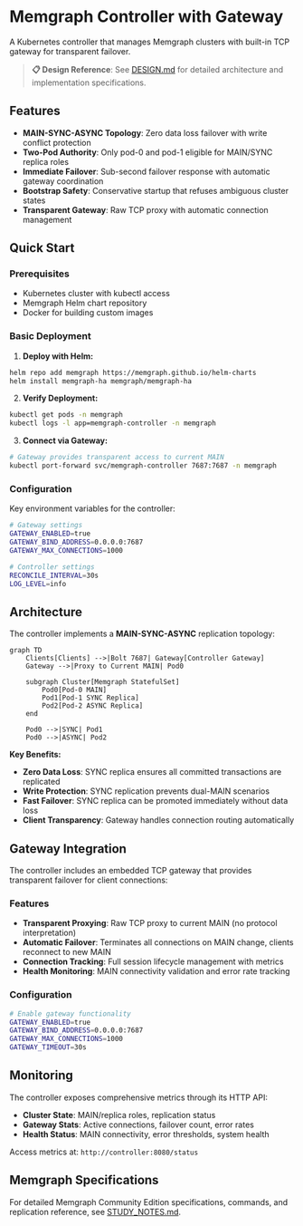 # Memgraph Controller with Gateway

A Kubernetes controller that manages Memgraph clusters with built-in TCP gateway for transparent failover.

> **📋 Design Reference**: See [DESIGN.md](./DESIGN.md) for detailed architecture and implementation specifications.

## Features

- **MAIN-SYNC-ASYNC Topology**: Zero data loss failover with write conflict protection
- **Two-Pod Authority**: Only pod-0 and pod-1 eligible for MAIN/SYNC replica roles  
- **Immediate Failover**: Sub-second failover response with automatic gateway coordination
- **Bootstrap Safety**: Conservative startup that refuses ambiguous cluster states
- **Transparent Gateway**: Raw TCP proxy with automatic connection management

## Quick Start

### Prerequisites

- Kubernetes cluster with kubectl access
- Memgraph Helm chart repository
- Docker for building custom images

### Basic Deployment

1. **Deploy with Helm:**
```bash
helm repo add memgraph https://memgraph.github.io/helm-charts
helm install memgraph-ha memgraph/memgraph-ha
```

2. **Verify Deployment:**
```bash
kubectl get pods -n memgraph
kubectl logs -l app=memgraph-controller -n memgraph
```

3. **Connect via Gateway:**
```bash
# Gateway provides transparent access to current MAIN
kubectl port-forward svc/memgraph-controller 7687:7687 -n memgraph
```

### Configuration

Key environment variables for the controller:

```bash
# Gateway settings
GATEWAY_ENABLED=true
GATEWAY_BIND_ADDRESS=0.0.0.0:7687
GATEWAY_MAX_CONNECTIONS=1000

# Controller settings  
RECONCILE_INTERVAL=30s
LOG_LEVEL=info
```

## Architecture

The controller implements a **MAIN-SYNC-ASYNC** replication topology:

```mermaid
graph TD
    Clients[Clients] -->|Bolt 7687| Gateway[Controller Gateway]
    Gateway -->|Proxy to Current MAIN| Pod0
    
    subgraph Cluster[Memgraph StatefulSet]
        Pod0[Pod-0 MAIN]
        Pod1[Pod-1 SYNC Replica]
        Pod2[Pod-2 ASYNC Replica]
    end
    
    Pod0 -->|SYNC| Pod1
    Pod0 -->|ASYNC| Pod2
```

**Key Benefits:**
- **Zero Data Loss**: SYNC replica ensures all committed transactions are replicated
- **Write Protection**: SYNC replication prevents dual-MAIN scenarios
- **Fast Failover**: SYNC replica can be promoted immediately without data loss
- **Client Transparency**: Gateway handles connection routing automatically

## Gateway Integration

The controller includes an embedded TCP gateway that provides transparent failover for client connections:

### Features
- **Transparent Proxying**: Raw TCP proxy to current MAIN (no protocol interpretation)
- **Automatic Failover**: Terminates all connections on MAIN change, clients reconnect to new MAIN
- **Connection Tracking**: Full session lifecycle management with metrics
- **Health Monitoring**: MAIN connectivity validation and error rate tracking

### Configuration
```bash
# Enable gateway functionality
GATEWAY_ENABLED=true
GATEWAY_BIND_ADDRESS=0.0.0.0:7687
GATEWAY_MAX_CONNECTIONS=1000
GATEWAY_TIMEOUT=30s
```

## Monitoring

The controller exposes comprehensive metrics through its HTTP API:

- **Cluster State**: MAIN/replica roles, replication status
- **Gateway Stats**: Active connections, failover count, error rates  
- **Health Status**: MAIN connectivity, error thresholds, system health

Access metrics at: `http://controller:8080/status`

## Memgraph Specifications

For detailed Memgraph Community Edition specifications, commands, and replication reference, see [STUDY_NOTES.md](./STUDY_NOTES.md).
